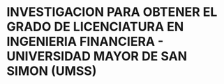 # INVESTIGACION PARA OBTENER EL GRADO DE LICENCIATURA EN INGENIERIA FINANCIERA - UNIVERSIDAD MAYOR DE SAN SIMON (UMSS)
